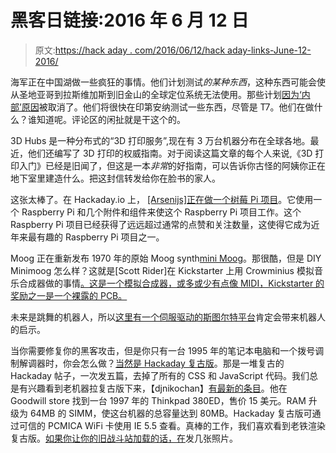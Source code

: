 # 黑客日链接:2016 年 6 月 12 日

> 原文:[https://hack aday . com/2016/06/12/hack aday-links-June-12-2016/](https://hackaday.com/2016/06/12/hackaday-links-june-12-2016/)

海军正在中国湖做一些疯狂的事情。他们计划测试*的某种东西*，这种东西可能会使从圣地亚哥到拉斯维加斯到旧金山的全球定位系统无法使用。那些计划[因为‘内部’原因](https://www.aopa.org/news-and-media/all-news/2016/june/08/navy-cancels-planned-gps-outage-in-southern-california?utm_source=eBrief&utm_medium=Content)被取消了。他们将很快在印第安纳测试一些东西，尽管是 T7。他们在做什么？谁知道呢。评论区的闲扯就是干这个的。

3D Hubs 是一种分布式的“3D 打印服务”,现在有 3 万台机器分布在全球各地。最近，他们还编写了 3D 打印的权威指南。对于阅读这篇文章的每个人来说,《3D 打印入门》已经是旧闻了，但这是一本*非常*的好指南，可以告诉你古怪的阿姨你正在地下室里建造什么。把这封信转发给你在脸书的家人。

这张太棒了。在 Hackaday.io 上， [[Arsenijs]正在做一个树莓 Pi 项目](https://hackaday.io/project/12122-raspberry-pi-project)。它使用一个 Raspberry Pi 和几个附件和组件来使这个 Raspberry Pi 项目工作。这个 Raspberry Pi 项目已经获得了远远超过通常的点赞和关注数量，这使得它成为近年来最有趣的 Raspberry Pi 项目之一。

Moog 正在重新发布 1970 年的原始 Moog synth[mini Moog](https://en.wikipedia.org/wiki/Minimoog)。那很酷，但是 DIY Minimoog 怎么样？这就是[Scott Rider]在 Kickstarter 上用 Crowminius 模拟音乐合成器做的事情[。这是一个模拟合成器，或多或少有点像 MIDI，Kickstarter 的奖励之一是一个裸露的 PCB。](https://www.kickstarter.com/projects/1312542133/crowminius-analog-music-synthesizer/description)

未来是跳舞的机器人，所以[这里有一个伺服驱动的斯图尔特平台](https://www.youtube.com/watch?v=3lwEk2KJ4_U)肯定会带来机器人的启示。

当你需要修复你的黑客攻击，但是你只有一台 1995 年的笔记本电脑和一个拨号调制解调器时，你会怎么做？[当然是 Hackaday 复古版](http://retro.hackaday.com/)。那是一堆复古的 Hackaday 帖子，一次发五篇，去掉了所有的 CSS 和 JavaScript 代码。我们总是有兴趣看到老机器拉复古版下来，【djnikochan】[有最新的条目](https://hackaday.com/wp-content/uploads/2016/06/380ed.jpg)。他在 Goodwill store 找到一台 1997 年的 Thinkpad 380ED，售价 15 美元。RAM 升级为 64MB 的 SIMM，使这台机器的总容量达到 80MB。Hackaday 复古版可通过可信的 PCMICA WiFi 卡使用 IE 5.5 查看。真棒的工作，我们喜欢看到老铁渲染复古版。[如果你让你的旧战斗站加载的话，在](http://hackaday.com/submit-a-tip/)发几张照片。